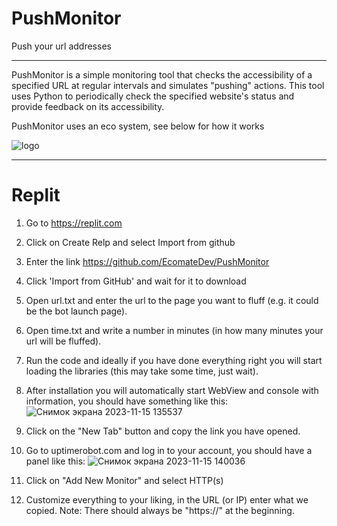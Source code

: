 # PushMonitor
Push your url addresses

---------------

PushMonitor is a simple monitoring tool that checks the accessibility of a specified URL at regular intervals and simulates "pushing" actions. This tool uses Python to periodically check the specified website's status and provide feedback on its accessibility.

PushMonitor uses an eco system, see below for how it works

![logo](https://github.com/EcomateDev/PushMonitor/assets/144458220/007877a3-4d22-4fd9-a268-d12ab1b7ba8b)


-----------------------

# Replit

1. Go to https://replit.com
2. Click on Create Relp and select Import from github
3. Enter the link https://github.com/EcomateDev/PushMonitor
4. Click 'Import from GitHub' and wait for it to download
5. Open url.txt and enter the url to the page you want to fluff (e.g. it could be the bot launch page).
6. Open time.txt and write a number in minutes (in how many minutes your url will be fluffed).
7. Run the code and ideally if you have done everything right you will start loading the libraries (this may take some time, just wait).
8. After installation you will automatically start WebView and console with information, you should have something like this:
![Снимок экрана 2023-11-15 135537](https://github.com/EcomateDev/PushMonitor/assets/144458220/f5a4bf04-55ff-4204-b80a-af617301b88f)

9. Click on the "New Tab" button and copy the link you have opened.
10. Go to uptimerobot.com and log in to your account, you should have a panel like this:
![Снимок экрана 2023-11-15 140036](https://github.com/EcomateDev/PushMonitor/assets/144458220/d2615c0c-9aad-49e7-8d8d-b09e86c9d475)

11. Click on "Add New Monitor" and select HTTP(s)
12. Customize everything to your liking, in the URL (or IP) enter what we copied.
Note: There should always be "https://" at the beginning.
